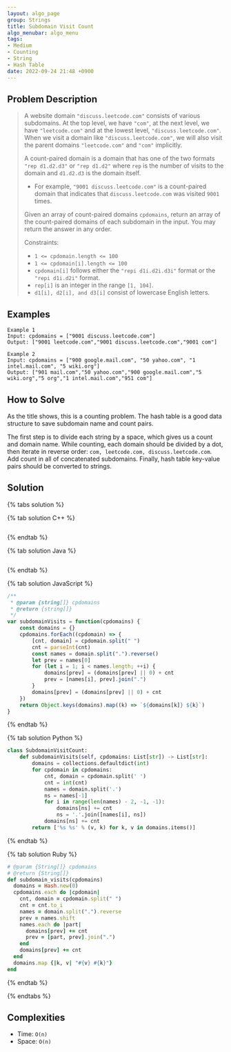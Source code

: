 ```yaml
---
layout: algo_page
group: Strings
title: Subdomain Visit Count
algo_menubar: algo_menu
tags:
- Medium
- Counting
- String
- Hash Table
date: 2022-09-24 21:48 +0900
---
```


## Problem Description
> A website domain `"discuss.leetcode.com"` consists of various subdomains.
> At the top level, we have `"com"`, at the next level, we have `"leetcode.com"` and
> at the lowest level, `"discuss.leetcode.com"`.
> When we visit a domain like `"discuss.leetcode.com"`, we will also visit the parent domains
> `"leetcode.com"` and `"com"` implicitly.
>
> A count-paired domain is a domain that has one of the two formats `"rep d1.d2.d3"` or `"rep d1.d2"`
> where `rep` is the number of visits to the domain and `d1.d2.d3` is the domain itself.
> - For example, `"9001 discuss.leetcode.com"` is a count-paired domain that indicates that `discuss.leetcode.com`
>   was visited `9001` times.
>
> Given an array of count-paired domains `cpdomains`, return an array of the count-paired domains of each subdomain in the input.
> You may return the answer in any order.
>
> Constraints:
> - `1 <= cpdomain.length <= 100`
> - `1 <= cpdomain[i].length <= 100`
> - `cpdomain[i]` follows either the `"repi d1i.d2i.d3i"` format or the `"repi d1i.d2i"` format.
> - `rep[i]` is an integer in the range `[1, 104]`.
> - `d1[i], d2[i], and d3[i]` consist of lowercase English letters.


## Examples
```
Example 1
Input: cpdomains = ["9001 discuss.leetcode.com"]
Output: ["9001 leetcode.com","9001 discuss.leetcode.com","9001 com"]
```

```
Example 2
Input: cpdomains = ["900 google.mail.com", "50 yahoo.com", "1 intel.mail.com", "5 wiki.org"]
Output: ["901 mail.com","50 yahoo.com","900 google.mail.com","5 wiki.org","5 org","1 intel.mail.com","951 com"]
```

## How to Solve

As the title shows, this is a counting problem.
The hash table is a good data structure to save subdomain name and count pairs.

The first step is to divide each string by a space, which gives us a count and domain name.
While counting, each domain should be divided by a dot, then iterate in reverse order:
`com, leetcode.com, discuss.leetcode.com`.
Add count in all of concatenated subdomains.
Finally, hash table key-value pairs should be converted to strings.

## Solution

{% tabs solution %}

{% tab solution C++ %}
```cpp

```
{% endtab %}

{% tab solution Java %}
```java

```
{% endtab %}

{% tab solution JavaScript %}
```js
/**
 * @param {string[]} cpdomains
 * @return {string[]}
 */
var subdomainVisits = function(cpdomains) {
    const domains = {}
    cpdomains.forEach((cpdomain) => {
        [cnt, domain] = cpdomain.split(" ")
        cnt = parseInt(cnt)
        const names = domain.split(".").reverse()
        let prev = names[0]
        for (let i = 1; i < names.length; ++i) {
            domains[prev] = (domains[prev] || 0) + cnt
            prev = [names[i], prev].join(".")
        }
        domains[prev] = (domains[prev] || 0) + cnt
    })
    return Object.keys(domains).map((k) => `${domains[k]} ${k}`)
}
```
{% endtab %}

{% tab solution Python %}
```python
class SubdomainVisitCount:
    def subdomainVisits(self, cpdomains: List[str]) -> List[str]:
        domains = collections.defaultdict(int)
        for cpdomain in cpdomains:
            cnt, domain = cpdomain.split(' ')
            cnt = int(cnt)
            names = domain.split('.')
            ns = names[-1]
            for i in range(len(names) - 2, -1, -1):
                domains[ns] += cnt
                ns = '.'.join([names[i], ns])
            domains[ns] += cnt
        return ['%s %s' % (v, k) for k, v in domains.items()]
```
{% endtab %}

{% tab solution Ruby %}
```ruby
# @param {String[]} cpdomains
# @return {String[]}
def subdomain_visits(cpdomains)
  domains = Hash.new(0)
  cpdomains.each do |cpdomain|
    cnt, domain = cpdomain.split(" ")
    cnt = cnt.to_i
    names = domain.split(".").reverse
    prev = names.shift
    names.each do |part|
      domains[prev] += cnt
      prev = [part, prev].join(".")
    end
    domains[prev] += cnt
  end
  domains.map {|k, v| "#{v} #{k}"}
end
```
{% endtab %}

{% endtabs %}


## Complexities
- Time: `O(n)`
- Space: `O(n)`
